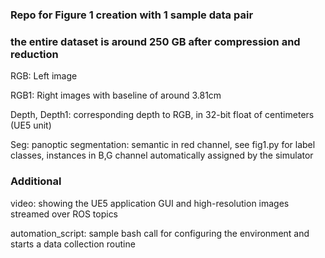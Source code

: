 
### Repo for Figure 1 creation with 1 sample data pair

### the entire dataset is around 250 GB after compression and reduction

RGB: Left image

RGB1: Right images with baseline of around 3.81cm

Depth, Depth1: corresponding depth to RGB, in 32-bit float of centimeters (UE5 unit)

Seg: panoptic segmentation: semantic in red channel, see fig1.py for label classes, instances in B,G channel automatically assigned by the simulator


### Additional
video: showing the UE5 application GUI and high-resolution images streamed over ROS topics

automation_script: sample bash call for configuring the environment and starts a data collection routine
